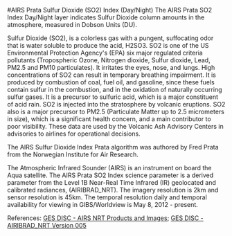 #AIRS Prata Sulfur Dioxide (SO2) Index (Day/Night)
The AIRS Prata SO2 Index Day/Night layer indicates Sulfur Dioxide column amounts in the atmosphere, measured in Dobson Units (DU).  

Sulfur Dioxide (SO2), is a colorless gas with a pungent, suffocating odor that is water soluble to produce the acid, H2SO3. SO2 is one of the US Environmental Protection Agency's (EPA) six major regulated criteria pollutants (Tropospheric Ozone, Nitrogen dioxide, Sulfur dioxide, Lead, PM2.5 and PM10 particulates). It irritates the eyes, nose, and lungs. High concentrations of SO2 can result in temporary breathing impairment. It is produced by combustion of coal, fuel oil, and gasoline, since these fuels contain sulfur in the combustion, and in the oxidation of naturally occurring sulfur gases. It is a precursor to sulfuric acid, which is a major constituent of acid rain. SO2 is injected into the stratosphere by volcanic eruptions. SO2 also is a major precursor to PM2.5 (Particulate Matter up to 2.5 micrometers in size), which is a significant health concern, and a main contributor to poor visibility. These data are used by the Volcanic Ash Advisory Centers in advisories to airlines for operational decisions. 

The AIRS Sulfur Dioxide Index Prata algorithm was authored by Fred Prata from the Norwegian Institute for Air Research. 

The Atmospheric Infrared Sounder (AIRS) is an instrument on board the Aqua satellite. The AIRS Prata SO2 Index science parameter is a derived parameter from the Level 1B Near-Real Time Infrared (IR) geolocated and calibrated radiances, (AIRIBRAD_NRT). The imagery resolution is 2km and sensor resolution is 45km. The temporal resolution daily and temporal availability for viewing in GIBS/Worldview is May 8, 2012 - present.

References: [GES DISC - AIRS NRT Products and Images](http://disc.sci.gsfc.nasa.gov/nrt/data-holdings/airs-nrt-products); [GES DISC - AIRIBRAD_NRT Version 005](http://disc.sci.gsfc.nasa.gov/datacollection/AIRIBRAD_NRT_V005.html?AIRIBRAD_NRT)

